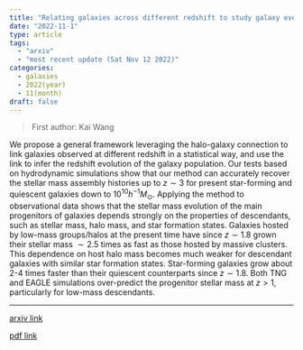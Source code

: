 ```yaml
---
title: "Relating galaxies across different redshift to study galaxy evolution"
date: "2022-11-1"
type: article
tags:
  - "arxiv"
  - "most recent update (Sat Nov 12 2022)"
categories:
  - galaxies
  - 2022(year)
  - 11(month)
draft: false
---
```


> First author: Kai Wang

 We propose a general framework leveraging the halo-galaxy connection to link
galaxies observed at different redshift in a statistical way, and use the link
to infer the redshift evolution of the galaxy population. Our tests based on
hydrodynamic simulations show that our method can accurately recover the
stellar mass assembly histories up to $z\sim 3$ for present star-forming and
quiescent galaxies down to $10^{10}h^{-1}M_{\odot}$. Applying the method to
observational data shows that the stellar mass evolution of the main
progenitors of galaxies depends strongly on the properties of descendants, such
as stellar mass, halo mass, and star formation states. Galaxies hosted by
low-mass groups/halos at the present time have since $z\sim 1.8$ grown their
stellar mass $\sim 2.5$ times as fast as those hosted by massive clusters. This
dependence on host halo mass becomes much weaker for descendant galaxies with
similar star formation states. Star-forming galaxies grow about 2-4 times
faster than their quiescent counterparts since $z\sim 1.8$. Both TNG and EAGLE
simulations over-predict the progenitor stellar mass at $z>1$, particularly for
low-mass descendants.

---
[arxiv link](http://arxiv.org/abs/2211.00485v1)

[pdf link](http://arxiv.org/pdf/2211.00485v1)